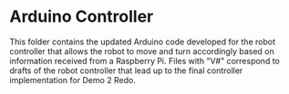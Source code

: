 # Arduino Controller
This folder contains the updated Arduino code developed for the robot controller that allows the robot to move and turn accordingly based on information received from a Raspberry Pi. Files with "V#" correspond to drafts of the robot controller that lead up to the final controller implementation for Demo 2 Redo.
